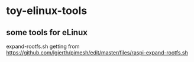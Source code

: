 # toy-elinux-tools

## some tools for eLinux


expand-rootfs.sh getting from https://github.com/lgierth/pimesh/edit/master/files/raspi-expand-rootfs.sh

